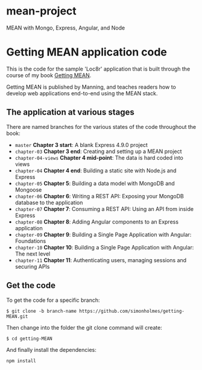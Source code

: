 # mean-project
MEAN with Mongo, Express, Angular, and Node

# Getting MEAN application code

This is the code for the sample 'Loc8r' application that is built through the course of my book [Getting MEAN](https://www.manning.com/books/getting-mean-with-mongo-express-angular-and-node).

Getting MEAN is published by Manning, and teaches readers how to develop web applications end-to-end using the MEAN stack.

## The application at various stages

There are named branches for the various states of the code throughout the book:

* `master` **Chapter 3 start**: A blank Express 4.9.0 project
* `chapter-03` **Chapter 3 end**: Creating and setting up a MEAN project
* `chapter-04-views` **Chapter 4 mid-point**: The data is hard coded into views
* `chapter-04` **Chapter 4 end**: Building a static site with Node.js and Express
* `chapter-05` **Chapter 5**: Building a data model with MongoDB and Mongoose
* `chapter-06` **Chapter 6**: Writing a REST API: Exposing your MongoDB database to the application
* `chapter-07` **Chapter 7**: Consuming a REST API: Using an API from inside Express
* `chapter-08` **Chapter 8**: Adding Angular components to an Express application
* `chapter-09` **Chapter 9**: Building a Single Page Application with Angular: Foundations
* `chapter-10` **Chapter 10**: Building a Single Page Application with Angular: The next level
* `chapter-11` **Chapter 11**: Authenticating users, managing sessions and securing APIs

## Get the code

To get the code for a specific branch:

`$ git clone -b branch-name https://github.com/simonholmes/getting-MEAN.git`

Then change into the folder the git clone command will create:

`$ cd getting-MEAN`

And finally install the dependencies:

`npm install`
